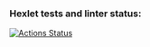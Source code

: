 ### Hexlet tests and linter status:
[![Actions Status](https://github.com/ilya-rodin/frontend-project-11/workflows/hexlet-check/badge.svg)](https://github.com/ilya-rodin/frontend-project-11/actions)